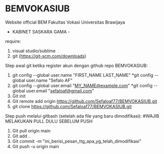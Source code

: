 # BEMVOKASIUB
Website official BEM Fakultas Vokasi Universitas Brawijaya 
- KABINET SASKARA GAMA -

require:
1. visual studio/sublime
2. git (https://git-scm.com/downloads)

Step awal git ketika register akun dengan github repo BEMVOKASIUB:
1. git config --global user.name "FIRST_NAME LAST_NAME" *git config --global user.name "Sefalo AF"
2. git config --global user.email "MY_NAME@example.com" *git config --global user.email "sefaloaf@gmail.com"
3. Git init
4. Git remote add origin https://github.com/Sefaloaf77/BEMVOKASIUB.git
5. git clone https://github.com/Sefaloaf77/BEMVOKASIUB.git

Step push melalui gitbash (setelah ada file yang baru dimodifikasi):
#WAJIB MELAKUKAN PULL DULU SEBELUM PUSH
1. Git pull origin main
2. Git add  .
3. Git commit -m "ini_berisi_pesan_ttg_apa_yg_telah_dimodifikasi"
4. Git push -u origin main

